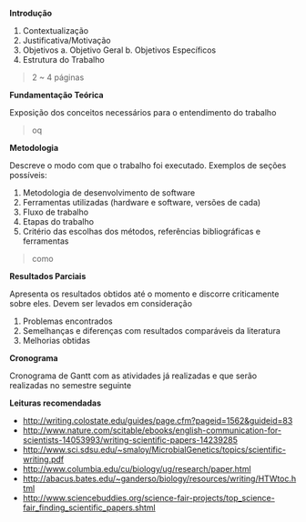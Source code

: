 **Introdução**

1. Contextualização
2. Justificativa/Motivação
3. Objetivos
    a. Objetivo Geral
    b. Objetivos Específicos
4. Estrutura do Trabalho

> 2 ~ 4 páginas

**Fundamentação Teórica**

Exposição dos conceitos necessários para o entendimento do trabalho

> oq

**Metodologia**

Descreve o modo com que o trabalho foi executado. Exemplos de seções possíveis:

1. Metodologia de desenvolvimento de software
2. Ferramentas utilizadas (hardware e software, versões de cada)
3. Fluxo de trabalho
4. Etapas do trabalho
5. Critério das escolhas dos métodos, referências bibliográficas e ferramentas

> como

**Resultados Parciais**

Apresenta os resultados obtidos até o momento e discorre criticamente sobre eles. Devem ser levados
em consideração

1. Problemas encontrados
2. Semelhanças e diferenças com resultados comparáveis da literatura
3. Melhorias obtidas

**Cronograma**

Cronograma de Gantt com as atividades já realizadas e que serão realizadas no semestre seguinte

**Leituras recomendadas**

* http://writing.colostate.edu/guides/page.cfm?pageid=1562&guideid=83
* http://www.nature.com/scitable/ebooks/english-communication-for-scientists-14053993/writing-scientific-papers-14239285
* http://www.sci.sdsu.edu/~smaloy/MicrobialGenetics/topics/scientific-writing.pdf
* http://www.columbia.edu/cu/biology/ug/research/paper.html
* http://abacus.bates.edu/~ganderso/biology/resources/writing/HTWtoc.html
* http://www.sciencebuddies.org/science-fair-projects/top_science-fair_finding_scientific_papers.shtml
